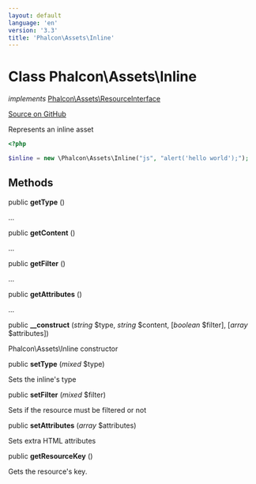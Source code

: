 ```yaml
---
layout: default
language: 'en'
version: '3.3'
title: 'Phalcon\Assets\Inline'
---
```

# Class **Phalcon\Assets\Inline**

*implements* [Phalcon\Assets\ResourceInterface](/3.3/en/api/Phalcon_Assets_ResourceInterface)

<a href="https://github.com/phalcon/cphalcon/tree/v3.3.0/phalcon/assets/inline.zep" class="btn btn-default btn-sm">Source on GitHub</a>

Represents an inline asset

```php
<?php

$inline = new \Phalcon\Assets\Inline("js", "alert('hello world');");

```


## Methods
public  **getType** ()

...


public  **getContent** ()

...


public  **getFilter** ()

...


public  **getAttributes** ()

...


public  **__construct** (*string* $type, *string* $content, [*boolean* $filter], [*array* $attributes])

Phalcon\Assets\Inline constructor



public  **setType** (*mixed* $type)

Sets the inline's type



public  **setFilter** (*mixed* $filter)

Sets if the resource must be filtered or not



public  **setAttributes** (*array* $attributes)

Sets extra HTML attributes



public  **getResourceKey** ()

Gets the resource's key.



